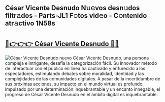 ## César Vicente Desnudo N𝚞𝚎vos desn𝚞dos filtr𝚊dos - Parts-JL1 F𝚘tos vid𝚎o - C𝚘ntenido atr𝚊ctivo 1N58s

# <h2><a href="http://mb6sqn.tromn.icu/?c=C%c3%a9sar+Vicente+Desnudo">🔗👉👉👉 César Vicente Desnudo 🔗🔗</a></h2>

[![César Vicente Desnudo nuevo](https://i.imgur.com/pEAQMta.gif)](http://mb6sqn.tromn.icu/?c=C%c3%a9sar+Vicente+Desnudo)
César Vicente Desnudo, una persona compleja e intrigante, desafía la categorización fácil. Su innovador método de interactuar con el público en línea ha cautivado y enfurecido a los espectadores, estimulando debates sobre moralidad, identidad y las complejidades de las comunidades digitales. A pesar de la incertidumbre de sus próximas acciones, su impacto en el mundo virtual es profundo. Impulsado por una determinación inquebrantable y un encanto innegable, el progreso de César Vicente Desnudo en el ámbito digital es inquebrantable.
